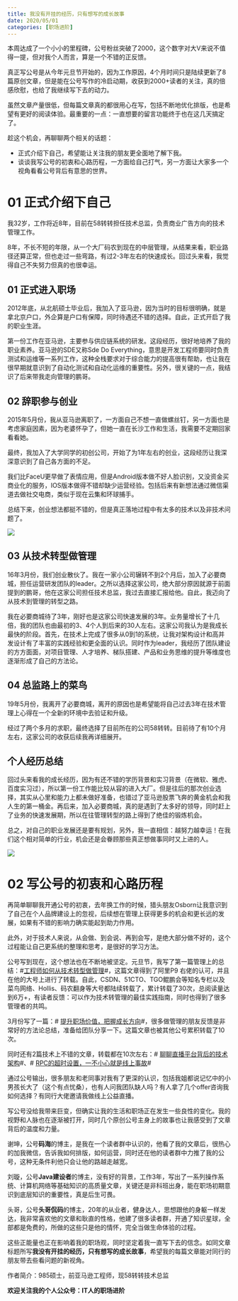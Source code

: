 ```yaml
---
title: 我没有开挂的经历，只有想写的成长故事
date: 2020/05/01
categories: [职场进阶]
---
```


本周达成了一个小小的里程碑，公号粉丝突破了2000，这个数字对大V来说不值得一提，但对我个人而言，算是一个不错的正反馈。  

真正写公号是从今年元旦节开始的，因为工作原因，4个月时间只是陆续更新了8篇原创文章，但是能在公号写作的冷启动期，收获到2000+读者的关注，真的倍感欣慰，也给了我继续写下去的动力。

<!-- more -->

虽然文章产量很低，但每篇文章真的都很用心在写，包括不断地优化排版，也是希望有更好的阅读体验。最重要的一点：一直想要的留言功能终于也在这几天搞定了。

趁这个机会，再聊聊两个相关的话题：

-   正式介绍下自己，希望能让关注我的朋友更全面地了解下我。
-   谈谈我写公号的初衷和心路历程，一方面给自己打气，另一方面让大家多一个视角看看公号背后有意思的世界。
    

# 01 正式介绍下自己

我32岁，工作将近8年，目前在58转转担任技术总监，负责商业广告方向的技术管理工作。

8年，不长不短的年限，从一个大厂码农到现在的中层管理，从结果来看，职业路径还算正常，但也走过一些弯路，有过2-3年左右的快速成长。回过头来看，我觉得自己不失努力但真的也很幸运。

## 01 正式进入职场

2012年底，从北航硕士毕业后，我加入了亚马逊，因为当时的目标很明确，就是拿北京户口，外企算是户口有保障，同时待遇还不错的选择。自此，正式开启了我的职业生涯。

第一份工作在亚马逊，主要参与供应链系统的研发。这段经历，很好地培养了我的职业素养。亚马逊的SDE又称Sde Do Everything，意思是开发工程师要同时负责测试和运维等一系列工作，这种全栈要求对于综合能力的提高很有帮助，也让我在很早期就意识到了自动化测试和自动化运维的重要性。另外，很关键的一点，我结识了后来带我走向管理的鹏哥。

## 02 辞职参与创业  

2015年5月份，我从亚马逊离职了，一方面自己不想一直做螺丝钉，另一方面也是考虑家庭因素，因为老婆怀孕了，但她一直在长沙工作和生活，我需要不定期回家看看她。

最终，我加入了大学同学的初创公司，开始了为1年左右的创业，这段经历让我深深意识到了自己各方面的不足。

我们比FaceU更早做了表情应用，但是Android版本做不好人脸识别，又没资金买商业化的服务，IOS版本做得不错却缺少运营经验。包括后来有新想法通过微信渠道去做社交电商，类似于现在云集和环球捕手。

总结下来，创业想法都挺不错的，但是真正落地过程中有太多的技术以及非技术问题了。

![](https://oscimg.oschina.net/oscnet/9bfe9368-1c01-465e-8211-0ce1106c10ff.png)

## 03 从技术转型做管理

16年3月份，我们创业散伙了。我在一家小公司辗转不到2个月后，加入了必要商城，担任运营研发团队的leader。之所以选择这家公司，绝大部分原因就源于前面提到的鹏哥，他在这家公司担任技术总监，我过去直接汇报给他。自此，我迈向了从技术到管理的转型之路。

我在必要商城待了3年，刚好也是这家公司快速发展的3年。业务量增长了十几倍，我的团队也由最初的3、4个人到后来的30人左右。这家公司我认为是我成长最快的阶段。首先，在技术上完成了很多从0到1的系统，让我对架构设计和高并发设计有了丰富的实践经验和更全面的认识。同时作为leader，我经历了团队建设的方方面面，对项目管理、人才培养、梯队搭建、产品和业务思维的提升等维度也逐渐形成了自己的方法论。

## 04 总监路上的菜鸟

19年5月份，我离开了必要商城，离开的原因也是希望能将自己过去3年在技术管理上心得在一个全新的环境中去验证和升级。

经过了两个多月的求职，最终选择了目前所在的公司58转转。目前待了有10个月左右，这家公司的收获后续我再详细展开。


## 个人经历总结

回过头来看我的成长经历，因为有还不错的学历背景和实习背景（在微软、雅虎、百度实习过），所以第一份工作能比较从容的进入大厂。但是往后的那次创业选择，其实从心里和能力上都未做好准备，也错过了亚马逊股票飞奔的黄金机会和我人生的第一桶金。再后来，加入必要商城，真的是遇到了太多好的领导，同时赶上了业务的快速发展期，所以在往管理转型的路上得到了绝佳的锻炼机会。

总之，对自己的职业发展还是要有规划，另外，我一直相信：越努力越幸运！在我们这个相对简单的行业，机会还是会眷顾那些真正想做事同时又上进的人。

![](https://oscimg.oschina.net/oscnet/9e31329f-7aef-4a5d-86c0-40f188e2473a.jpg)

# 02 写公号的初衷和心路历程

再简单聊聊我开通公号的初衷，去年换工作的时候，猎头朋友Osborn让我意识到了自己在个人品牌建设上的忽视，后续想在管理上获得更多的机会和更长远的发展，如果有不错的影响力确实能起到助力作用。

此外，对于技术人来说，从会做、到会说、再到会写，是绝大部分做不好的，这个过程能让自己更系统的整理和思考，是很好的学习方法。

公号写到现在，这个想法也在不断地被坚定。元旦节，我写了第一篇管理上的总结：#[工程师如何从技术转型做管理](http://mp.weixin.qq.com/s?__biz=MzU2MTM4NDAwMw==&mid=2247483901&idx=1&sn=c9ae824a1b7d0a8d07f08af8921cd7fc&chksm=fc78ded1cb0f57c7f01cb918e8d9382f9ccafe3a366d14405040b05d3986ff8dfbe6712430a1&scene=21#wechat_redirect)#，这篇文章得到了阿里P9 右佬的认可，并且在他的大号上进行了转载。自此，CSDN、51CTO、TGO鲲鹏会等知名专栏以及菜鸟网络、Hollis、码农翻身等大号都陆续转载了，累计转载了30次，总阅读量达到6万+，有读者反馈：可以作为技术转管理的最佳实践指南，同时也得到了很多管理者的共鸣。

3月份写了一篇：# [提升职场价值，把握成长方向](http://mp.weixin.qq.com/s?__biz=MzU2MTM4NDAwMw==&mid=2247483899&idx=1&sn=a25403f1c6bfe8b2ad8158a722ed1bf3&chksm=fc78ded7cb0f57c11713f1d8fcd75cd6f42012589c13602551cde8c0edc0d8c924ecf38e6171&scene=21#wechat_redirect)#，很多做管理的朋友反馈是非常好的方法论总结，准备给团队分享一下。这篇文章也被其他公号累积转载了10次。

同时还有2篇技术上不错的文章，转载都在10次左右：# [聊聊直播平台背后的技术架构](http://mp.weixin.qq.com/s?__biz=MzU2MTM4NDAwMw==&mid=2247483900&idx=1&sn=0544715b3f49600f7a5dc816e99dfd69&chksm=fc78ded0cb0f57c690aa73de40ca7805fa7e50b0f53d9ef68c4220458600c4a5eaf51c15b118&scene=21#wechat_redirect)#、# [RPC的超时设置，一不小心就是线上事故](http://mp.weixin.qq.com/s?__biz=MzU2MTM4NDAwMw==&mid=2247483897&idx=1&sn=ea254d0969d8c3ef7b5a7665e7bc4056&chksm=fc78ded5cb0f57c34998165969b2c3e23dbe815350a84b8f2652292e1920ed8e4b82c558895c&scene=21#wechat_redirect)#

通过公号输出，很多朋友和老同事对我有了更深的认识，包括我姐都说记忆中的小男孩长大了（这个有点忧桑），也有人问我团队缺人吗？有人拿了几个offer咨询我如何选择？有同行大佬邀请我做线上公益直播。

写公号没给我带来巨变，但确实让我的生活和职场正在发生一些良性的变化。我的视野和人脉也在逐渐被打开，同时几个原创公号主身上的故事也让我感受到了文章背后的温度和力量。

谢坤，公号**码海**的博主，是我在一个读者群中认识的，他看了我的文章后，很热心的加我微信，告诉我如何排版，如何运营，同时还在他的读者群中力推了我的公号，这种无条件利他只会让他的路越走越宽。

刘璇，公号**Java建设者**的博主，没有好的背景，工作3年，写出了一系列操作系统、计算机网络等基础知识的高质量文章，关键还是非科班出身，能在职场初期意识到底层知识的重要性，真是后生可畏。

头哥，公号**头哥侃码**的博主，20年的从业者，健身达人，思想跟他的身躯一样发达，我非常喜欢他的文章和耿直的性格，他建了很多读者群，开通了知识星球，全部都是免费的，所做的这些只是他的情怀，完全当做生命体验的过程。

这些正能量也正在影响着我的职场观，同时坚定着我一直写下去的信念。如同文章标题所写**我没有开挂的经历，只有想写的成长故事**，希望我的每篇文章能对同行的朋友带去些看问题的新视角。


作者简介：985硕士，前亚马逊工程师，现58转转技术总监

**欢迎关注我的个人公众号：IT人的职场进阶**